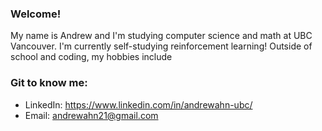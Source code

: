 ### Welcome!
My name is Andrew and I'm studying computer science and math at UBC Vancouver. I'm currently self-studying reinforcement learning! Outside of school and coding, my hobbies include 

### Git to know me:
- LinkedIn: https://www.linkedin.com/in/andrewahn-ubc/
- Email: andrewahn21@gmail.com


<!-- Proudly created with GPRM ( https://gprm.itsvg.in ) -->

<!--
**andrewahn-ubc/andrewahn-ubc** is a ✨ _special_ ✨ repository because its `README.md` (this file) appears on your GitHub profile.

Here are some ideas to get you started:

- 🔭 I’m currently working on ...
- 🌱 I’m currently learning ...
- 👯 I’m looking to collaborate on ...
- 🤔 I’m looking for help with ...
- 💬 Ask me about ...
- 📫 How to reach me: ...
- 😄 Pronouns: ...
- ⚡ Fun fact: ...
-->
